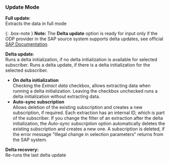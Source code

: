 
### Update Mode 
**Full update**: <br/>
Extracts the data in full mode <br/>

{: .box-note }
**Note:** The **Delta update** option is ready for input only if the ODP provider in the SAP source system supports delta updates, see official [SAP Documentation](https://help.sap.com/doc/7b257f34728810148a4b1a83b0e91070/1511%20001/en-US/frameset.htm?4a1d039e24521977e10000000a42189c.html).

**Delta update**:<br/>
Runs a delta initialization, if no delta initialization is available for selected subscriber. Runs a delta update, if there is a delta initialization for the selected subscriber. <br/>

- **On delta initialization** <br/>
Checking the *Extract data* checkbox, allows extracting data when running a delta initialization. 
Leaving the checkbox unchecked runs a delta initialization without extracting data. <br/>
- **Auto-sync subscription**<br/>
Allows deletion of the existing subscription and creates a new subscription, if required.
Each extraction has an internal ID, which is part of the subscriber. 
If you change the filter of an extraction after the delta initialization, the *Auto-sync subscription* option automatically deletes the existing subscription and creates a new one. 
A subscription is deleted, if the error message "Illegal change in selection parameters" returns from the SAP system.<br/>

**Delta recovery:**<br/>
Re-runs the last delta update 


